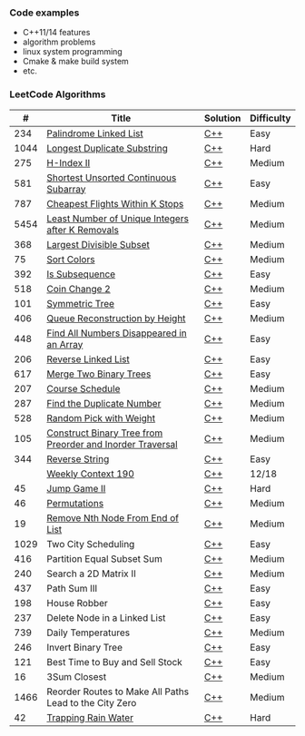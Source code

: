 ### Code examples 
 - C++11/14 features
 - algorithm problems
 - linux system programming
 - Cmake & make build system
 - etc.
 
 ### LeetCode Algorithms
| # | Title | Solution | Difficulty |
|---| ----- | -------- | ---------- |
|234|[Palindrome Linked List](https://leetcode.com/problems/palindrome-linked-list/)|[C++](https://github.com/Oscarchoi/CodeExamples/blob/master/CppAlgorithms/PalindromeLinkedList/isPalindrome.cc)|Easy|
|1044|[Longest Duplicate Substring](https://leetcode.com/problems/longest-duplicate-substring/)|[C++](https://github.com/Oscarchoi/CodeExamples/blob/master/CppAlgorithms/LongestDuplicateSubstring/longestDupSubstring.cc)|Hard|
|275|[H-Index II](https://leetcode.com/problems/h-index-ii/)|[C++](https://github.com/Oscarchoi/CodeExamples/blob/master/CppAlgorithms/H-Index2/hIndex.cc)|Medium|
|581|[Shortest Unsorted Continuous Subarray](https://leetcode.com/problems/shortest-unsorted-continuous-subarray/)|[C++](https://github.com/Oscarchoi/CodeExamples/blob/master/CppAlgorithms/ShortestUnsortedContinuousSubarray/findUnsortedSubarray.cc)|Easy|
|787|[Cheapest Flights Within K Stops](https://leetcode.com/problems/cheapest-flights-within-k-stops/)|[C++](https://github.com/Oscarchoi/CodeExamples/blob/master/CppAlgorithms/CheapestFlightsWithinKStops/findCheapestPrice.cc)|Medium|
|5454|[Least Number of Unique Integers after K Removals](https://leetcode.com/problems/least-number-of-unique-integers-after-k-removals/)|[C++](https://github.com/Oscarchoi/CodeExamples/blob/master/CppAlgorithms/LeastNumberofUniqueIntegersafterKRemovals/findLeastNumOfUniqueInts.cc)|Medium|
|368|[Largest Divisible Subset](https://leetcode.com/problems/largest-divisible-subset/)|[C++](https://github.com/Oscarchoi/CodeExamples/blob/master/CppAlgorithms/LargestDivisibleSubset/largestDivisibleSubset.cc)|Medium|
|75|[Sort Colors](https://leetcode.com/problems/sort-colors/)|[C++](https://github.com/Oscarchoi/CodeExamples/blob/master/CppAlgorithms/SortColors/sort_colors.cc)|Medium|
|392|[Is Subsequence](https://leetcode.com/problems/is-subsequence/)|[C++](https://github.com/Oscarchoi/CodeExamples/blob/master/CppAlgorithms/IsSubsequence/isSubsequence.cc)|Easy|
|518|[Coin Change 2](https://leetcode.com/problems/coin-change-2/)|[C++](https://github.com/Oscarchoi/CodeExamples/blob/master/CppAlgorithms/CoinChange2/change.cc)|Medium|
|101|[Symmetric Tree](https://leetcode.com/problems/symmetric-tree/)|[C++](https://github.com/Oscarchoi/CodeExamples/blob/master/CppAlgorithms/SymmetricTree/isSymmetric.cc)|Easy|
|406|[Queue Reconstruction by Height](https://leetcode.com/problems/queue-reconstruction-by-height/)|[C++](https://github.com/Oscarchoi/CodeExamples/blob/master/CppAlgorithms/QueueReconstructionbyHeight/reconstructQueue.cc)|Medium|
|448|[Find All Numbers Disappeared in an Array](https://leetcode.com/problems/find-all-numbers-disappeared-in-an-array/)|[C++](https://github.com/Oscarchoi/CodeExamples/blob/master/CppAlgorithms/FindAllNumbersDisappearedinanArray/findDisappearedNumbers.cc)|Easy|
|206|[Reverse Linked List](https://leetcode.com/problems/reverse-linked-list/)|[C++](https://github.com/Oscarchoi/CodeExamples/blob/master/CppAlgorithms/ReverseLinkedList/reverseList.cc)|Easy|
|617|[Merge Two Binary Trees](https://leetcode.com/problems/merge-two-binary-trees/)|[C++](https://github.com/Oscarchoi/CodeExamples/blob/master/CppAlgorithms/MergeTwoBinaryTree\mergeTrees.cc)|Easy|
|207|[Course Schedule](https://leetcode.com/problems/course-schedule/)|[C++](https://github.com/Oscarchoi/CodeExamples/blob/master/CppAlgorithms/CourseSchedule/canFinish.cc)|Medium|
|287|[Find the Duplicate Number](https://leetcode.com/problems/find-the-duplicate-number/)|[C++](https://github.com/Oscarchoi/CodeExamples/blob/master/CppAlgorithms/FindtheDuplicatedNumber/findDuplicate.cc)|Medium|
|528|[Random Pick with Weight](https://leetcode.com/problems/random-pick-with-weight/)|[C++](https://github.com/Oscarchoi/CodeExamples/blob/master/CppAlgorithms/RandomPickwithWeight/pickIndex.cc)|Medium|
|105|[Construct Binary Tree from Preorder and Inorder Traversal](https://leetcode.com/problems/construct-binary-tree-from-preorder-and-inorder-traversal/)|[C++](https://github.com/Oscarchoi/CodeExamples/blob/master/CppAlgorithms/ConstructBinaryTreefromPreorderandInorderTraversal/buildTree.cc)|Medium|
|344|[Reverse String](https://leetcode.com/problems/reverse-string/)|[C++](https://github.com/Oscarchoi/CodeExamples/blob/master/CppAlgorithms/ReverseString/reverseString.cc)|Easy|
||[Weekly Context 190](https://leetcode.com/contest/weekly-contest-190)|[C++](https://github.com/Oscarchoi/CodeExamples/blob/master/CppAlgorithms/WeeklyContest-190)|12/18|
|45|[Jump Game II](https://leetcode.com/problems/jump-game-ii/)| [C++](https://github.com/Oscarchoi/CodeExamples/blob/master/CppAlgorithms/EditDistance_H/minDistance.cc) | Hard|
|46|[Permutations](https://leetcode.com/problems/permutations-ii/)| [C++](https://github.com/Oscarchoi/CodeExamples/blob/master/CppAlgorithms/Permutations/permute.cc) |Medium|
|19|[Remove Nth Node From End of List](https://leetcode.com/problems/remove-nth-node-from-end-of-list/)|[C++](https://github.com/Oscarchoi/CodeExamples/blob/master/CppAlgorithms/RemoveNthNodeFromEndofList/removeNthFromEnd.cc)|Medium|
|1029|Two City Scheduling| [C++](https://github.com/Oscarchoi/CodeExamples/blob/master/CppAlgorithms/TwoCityScheduling/twoCitySchedCost.cc) |Easy|
|416|Partition Equal Subset Sum| [C++](https://github.com/Oscarchoi/CodeExamples/blob/master/CppAlgorithms/PartitionEqualSubsetSum/canPartition.cc) |Medium|
|240|Search a 2D Matrix II|[C++](https://github.com/Oscarchoi/CodeExamples/blob/master/CppAlgorithms/Searcha2DMatrix2/searchMatrix2.cc)|Medium|
|437|Path Sum III|[C++](https://github.com/Oscarchoi/CodeExamples/blob/master/CppAlgorithms/PathSum3/pathSum.cc)|Easy|
|198|House Robber|[C++](https://github.com/Oscarchoi/CodeExamples/blob/master/CppAlgorithms/HouseRobber/rob.cc)|Easy|
|237|Delete Node in a Linked List|[C++](https://github.com/Oscarchoi/CodeExamples/blob/master/CppAlgorithms/DeleteNodeinaLinkedList/deleteNode.cc)|Easy|
|739|Daily Temperatures|[C++](https://github.com/Oscarchoi/CodeExamples/blob/master/CppAlgorithms/DailyTemperatures/dailyTemperatures.cc)|Medium|
|246|Invert Binary Tree|[C++]()|Easy|
|121|Best Time to Buy and Sell Stock|[C++]()|Easy|
|16|3Sum Closest|[C++]()|Medium|
|1466|Reorder Routes to Make All Paths Lead to the City Zero|[C++]()|Medium|
|42|[Trapping Rain Water](https://leetcode.com/problems/trapping-rain-water/)|[C++](https://github.com/Oscarchoi/CodeExamples/blob/master/CppAlgorithms/TrappingRainWater/trap.cc)|Hard|
